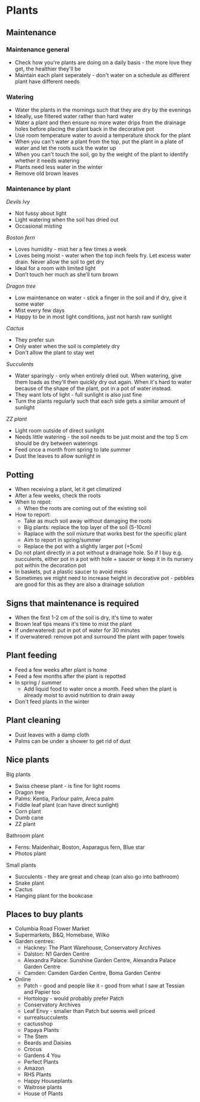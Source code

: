 # Plants

## Maintenance 
### Maintenance general
- Check how you're plants are doing on a daily basis - the more love they get, the healthier they'll be 
- Maintain each plant seperately - don't water on a schedule as different plant have different needs

### Watering
- Water the plants in the mornings such that they are dry by the evenings 
- Ideally, use filtered water rather than hard water
- Water a plant and then ensure no more water drips from the drainage holes before placing the plant back in the decorative pot 
- Use room temperature water to avoid a temperature shock for the plant
- When you can't water a plant from the top, put the plant in a plate of water and let the roots suck the water up
- When you can't touch the soil, go by the weight of the plant to identify whether it needs watering
- Plants need less water in the winter
- Remove old brown leaves

### Maintenance by plant 
*Devils Ivy*
- Not fussy about light 
- Light watering when the soil has dried out 
- Occasional misting

*Boston fern*
- Loves humidity - mist her a few times a week
- Loves being moist - water when the top inch feels fry. Let excess water drain. Never allow the soil to get dry
- Ideal for a room with limited light 
- Don’t touch her much as she’ll turn brown 

*Dragon tree*
- Low maintenance on water - stick a finger in the soil and if dry, give it some water
- Mist every few days
- Happy to be in most light conditions, just not harsh raw sunlight

*Cactus*
- They prefer sun
- Only water when the soil is completely dry
- Don't allow the plant to stay wet 

*Succulents*
- Water sparingly - only when entirely dried out. When watering, give them loads as they'll then quickly dry out again. When it's hard to water because of the shape of the plant, pot in a pot of water instead. 
- They want lots of light - full sunlight is also just fine
- Turn the plants regularly such that each side gets a similar amount of sunlight



*ZZ plant*
- Light room outside of direct sunlight 
- Needs little watering - the soil needs to be just moist and the top 5 cm should be dry between waterings
- Feed once a month from spring to late summer
- Dust the leaves to allow sunlight in


## Potting 
- When receiving a plant, let it get climatized
- After a few weeks, check the roots
- When to repot: 
  - When the roots are coming out of the existing soil 
- How to report: 
  - Take as much soil away without damaging the roots 
  - Big plants: replace the top layer of the soil (5-10cm) 
  - Raplace with the soil mixture that works best for the specific plant 
  - Aim to report in spring/summer
  - Replace the pot with a slightly larger pot (+5cm) 
- Do not plant directly in a pot without a drainage hole. So if I buy e.g. succulents, either pot in a pot with hole + saucer or keep it in its nursery pot within the decoration pot 
- In baskets, put a plastic saucer to avoid mess
- Sometimes we might need to increase height in decorative pot - pebbles are good for this as they are also a drainage solution

## Signs that maintenance is required
- When the first 1-2 cm of the soil is dry, it's time to water
- Brown leaf tips means it's time to mist the plant
- If underwatered: put in pot of water for 30 minutes
- If overwatered: remove pot and surround the plant with paper towels 

## Plant feeding
- Feed a few weeks after plant is home
- Feed a few months after the plant is repotted
- In spring / summer
  - Add liquid food to water once a month. Feed when the plant is already moist to avoid nutrition to drain away 
- Don't feed plants in the winter

## Plant cleaning
- Dust leaves with a damp cloth
- Palms can be under a shower to get rid of dust 

## Nice plants
Big plants 
- Swiss cheese plant - is fine for light rooms
- Dragon tree 
- Palms: Kentia, Parlour palm, Areca palm
- Fiddle leaf plant (can have direct sunlight)
- Corn plant 
- Dumb cane
- ZZ plant

Bathroom plant
- Ferns: Maidenhair, Boston, Asparagus fern, Blue star 
- Photos plant 

Small plants
- Succulents - they are great and cheap (can also go into bathroom) 
- Snake plant
- Cactus
- Hanging plant for the bookcase

## Places to buy plants
- Columbia Road Flower Market
- Supermarkets, B&Q, Homebase, Wilko
- Garden centres:
  - Hackney: The Plant Warehouse, Conservatory Archives 
  - Dalston: N1 Garden Centre
  - Alexandra Palace: Sunshine Garden Centre, Alexandra Palace Garden Centre
  - Camden: Camden Garden Centre, Boma Garden Centre
- Online
  - Patch - good and people like it - good from what I saw at Tessian and Papier too
  - Hortology - would probably prefer Patch
  - Conservatory Archives 
  - Leaf Envy - smaller than Patch but seems well priced
  - surrealsucculents
  - cactusshop
  - Papaya Plants
  - The Stem
  - Beards and Daisies
  - Crocus
  - Gardens 4 You
  - Perfect Plants
  - Amazon
  - RHS Plants
  - Happy Houseplants
  - Waitrose plants
  - House of Plants